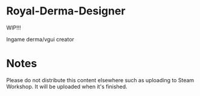 Royal-Derma-Designer
====================

WIP!!!

Ingame derma/vgui creator

Notes
====================
Please do not distribute this content elsewhere such as uploading to Steam Workshop. It will be uploaded when it's finished.
